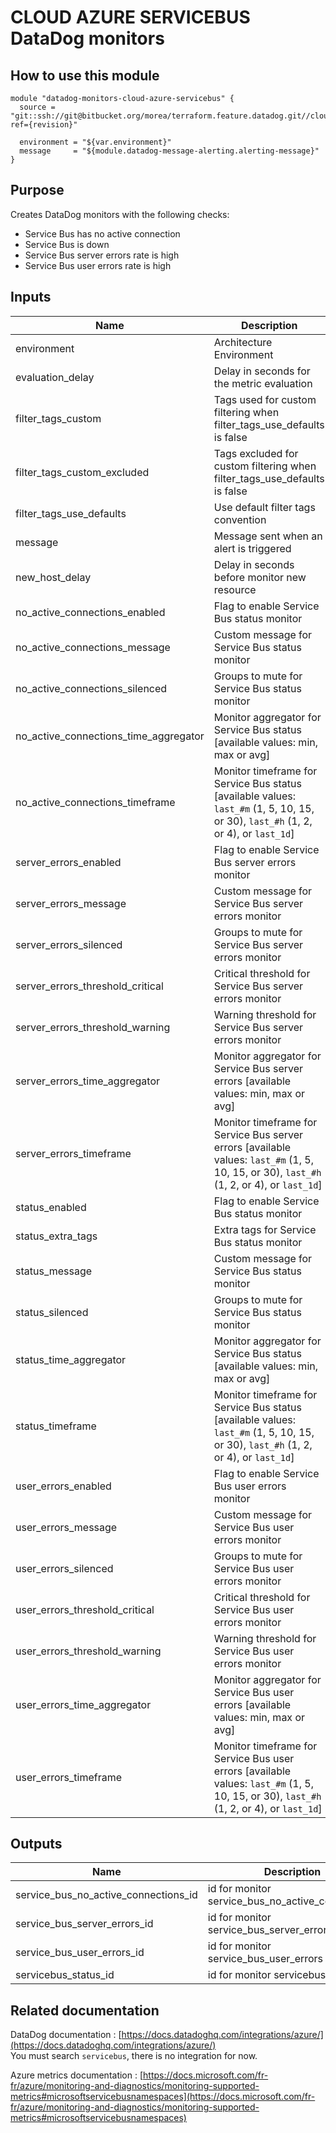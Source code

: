 # CLOUD AZURE SERVICEBUS DataDog monitors

## How to use this module

```
module "datadog-monitors-cloud-azure-servicebus" {
  source = "git::ssh://git@bitbucket.org/morea/terraform.feature.datadog.git//cloud/azure/servicebus?ref={revision}"

  environment = "${var.environment}"
  message     = "${module.datadog-message-alerting.alerting-message}"
}

```

## Purpose

Creates DataDog monitors with the following checks:

- Service Bus has no active connection
- Service Bus is down
- Service Bus server errors rate is high
- Service Bus user errors rate is high

## Inputs

| Name | Description | Type | Default | Required |
|------|-------------|:----:|:-----:|:-----:|
| environment | Architecture Environment | string | - | yes |
| evaluation_delay | Delay in seconds for the metric evaluation | string | `900` | no |
| filter_tags_custom | Tags used for custom filtering when filter_tags_use_defaults is false | string | `*` | no |
| filter_tags_custom_excluded | Tags excluded for custom filtering when filter_tags_use_defaults is false | string | `` | no |
| filter_tags_use_defaults | Use default filter tags convention | string | `true` | no |
| message | Message sent when an alert is triggered | string | - | yes |
| new_host_delay | Delay in seconds before monitor new resource | string | `300` | no |
| no_active_connections_enabled | Flag to enable Service Bus status monitor | string | `true` | no |
| no_active_connections_message | Custom message for Service Bus status monitor | string | `` | no |
| no_active_connections_silenced | Groups to mute for Service Bus status monitor | map | `{}` | no |
| no_active_connections_time_aggregator | Monitor aggregator for Service Bus status [available values: min, max or avg] | string | `max` | no |
| no_active_connections_timeframe | Monitor timeframe for Service Bus status [available values: `last_#m` (1, 5, 10, 15, or 30), `last_#h` (1, 2, or 4), or `last_1d`] | string | `last_5m` | no |
| server_errors_enabled | Flag to enable Service Bus server errors monitor | string | `true` | no |
| server_errors_message | Custom message for Service Bus server errors monitor | string | `` | no |
| server_errors_silenced | Groups to mute for Service Bus server errors monitor | map | `{}` | no |
| server_errors_threshold_critical | Critical threshold for Service Bus server errors monitor | string | `90` | no |
| server_errors_threshold_warning | Warning threshold for Service Bus server errors monitor | string | `50` | no |
| server_errors_time_aggregator | Monitor aggregator for Service Bus server errors [available values: min, max or avg] | string | `min` | no |
| server_errors_timeframe | Monitor timeframe for Service Bus server errors [available values: `last_#m` (1, 5, 10, 15, or 30), `last_#h` (1, 2, or 4), or `last_1d`] | string | `last_5m` | no |
| status_enabled | Flag to enable Service Bus status monitor | string | `true` | no |
| status_extra_tags | Extra tags for Service Bus status monitor | list | `[]` | no |
| status_message | Custom message for Service Bus status monitor | string | `` | no |
| status_silenced | Groups to mute for Service Bus status monitor | map | `{}` | no |
| status_time_aggregator | Monitor aggregator for Service Bus status [available values: min, max or avg] | string | `max` | no |
| status_timeframe | Monitor timeframe for Service Bus status [available values: `last_#m` (1, 5, 10, 15, or 30), `last_#h` (1, 2, or 4), or `last_1d`] | string | `last_5m` | no |
| user_errors_enabled | Flag to enable Service Bus user errors monitor | string | `true` | no |
| user_errors_message | Custom message for Service Bus user errors monitor | string | `` | no |
| user_errors_silenced | Groups to mute for Service Bus user errors monitor | map | `{}` | no |
| user_errors_threshold_critical | Critical threshold for Service Bus user errors monitor | string | `90` | no |
| user_errors_threshold_warning | Warning threshold for Service Bus user errors monitor | string | `50` | no |
| user_errors_time_aggregator | Monitor aggregator for Service Bus user errors [available values: min, max or avg] | string | `min` | no |
| user_errors_timeframe | Monitor timeframe for Service Bus user errors [available values: `last_#m` (1, 5, 10, 15, or 30), `last_#h` (1, 2, or 4), or `last_1d`] | string | `last_5m` | no |

## Outputs

| Name | Description |
|------|-------------|
| service_bus_no_active_connections_id | id for monitor service_bus_no_active_connections |
| service_bus_server_errors_id | id for monitor service_bus_server_errors |
| service_bus_user_errors_id | id for monitor service_bus_user_errors |
| servicebus_status_id | id for monitor servicebus_status |

## Related documentation

DataDog documentation : [https://docs.datadoghq.com/integrations/azure/](https://docs.datadoghq.com/integrations/azure/)  
You must search `servicebus`, there is no integration for now.

Azure metrics documentation : [https://docs.microsoft.com/fr-fr/azure/monitoring-and-diagnostics/monitoring-supported-metrics#microsoftservicebusnamespaces](https://docs.microsoft.com/fr-fr/azure/monitoring-and-diagnostics/monitoring-supported-metrics#microsoftservicebusnamespaces)
